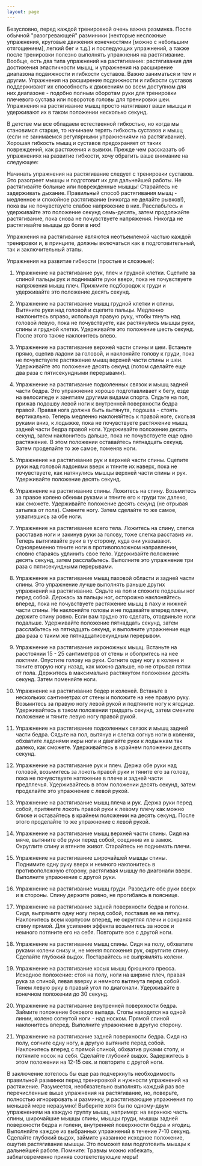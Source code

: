 ```yaml
---
layout: page
---
```

Безусловно, перед каждой тренировкой очень важна разминка. После обычной "разогревающей" разминики (некторые несложные упражнения, круговые движения конечностями [можно с небольшим отягощением], легкий бег и т.д.) и последующих упражнений, а также после тренировки полезно выполнять упражнения на растягивание.
Вообще, есть два типа упражнений на растягивание: растягивания для достижения эластичности мышц, и упражнения на расширение диапазона подвижности и гибкости суставов. Важно заниматься и тем и другим. Упражнения на расширение подвижности и гибкости суставов поддерживают их способность к движениям во всем доступном для них диапазоне - подобно полным оборотам руки для тренировки плечевого сустава или поворотов головы для тренировки шеи. Упражнения на растягивание мышц просто натягивают ваши мышцы и удерживают их в таком положении несколько секунд.

В детстве мы все обладаем естественной гибкостью, но когда мы становимся старше, то начинаем терять гибкость суставов и мышц (если не занимаемся регулярными упражнениями на растягивание). Хорошая гибкость мышц и суставов предохраняет от таких повреждений, как растяжения и вывихи. Прежде чем рассказать об упражнениях на развитие гибкости, хочу обратить ваше внимание на следующее:

Начинать упражнения на растягивание следует с тренировки суставов. Это разогреет мышцы и подготовит их для дальнейшей работы.
Не растягивайте больные или поврежденные мышцы!
Старайтесь не задерживать дыхание.
Правильный способ растягивания мышц - медленное и спокойное растягивание (никогда не делайте рывков!), пока вы не почувствуете слабое напряжение в них. Расслабьтесь и удерживайте это положение секунд семь-десять, затем продолжайте растягивание, пока снова не почувствуете напряжения.
Никогда не растягивайте мышцы до боли в них!

Упражнения на растягивание являются неотъемлемой частью каждой тренировки и, в принципе, должны включаться как в подготовительный, так и заключительный этапы.

Упражнения на развитие гибкости (простые и сложные):

1. Упражнение на растягивание рук, плеч и грудной клетки.
Сцепите за спиной пальцы рук и поднимайте руки вверх, пока не почувствуете напряжения мышц плеч. Прижмите подбородок к груди и удерживайте это положение десять секунд.

2. Упражнение на растягивание мышц грудной клетки и спины.
Вытяните руки над головой и сцепите пальцы. Медленно наклонитесь вправо, используя правую руку, чтобы тянуть над головой левую, пока не почувствуете, как растянулись мышцы руки, спины и грудной клетки. Удерживайте это положение шесть секунд. После этого также наклонитесь влево.

3. Упражнение на растягивание верхней части спины и шеи.
Встаньте прямо, сцепив ладони за головой, и наклоняйте голову к груди, пока не почувствуете растяжение мышц верхней части спины и шеи. Удерживайте это положение десять секунд (потом сделайте еще два раза с пятисекундными перерывами).

4. Упражнение на растягивание подколенных связок и мышц задней части бедра.
Это упражнение хорошо подготавливает к бегу, езде на велосипеде и занятиям другими видами спорта. Сядьте на пол, прижав подошву левой ноги к внутренней поверхности бедра правой. Правая нога должна быть вытянута, подошва - стоять вертикально. Теперь медленно наклоняйтесь к правой ноге, скользя руками вниз, к лодыжке, пока не почувствуете растяжение мышц задней части бедра правой ноги. Удерживайте положение десять секунд, затем наклонитесь дальше, пока не почувствуете еще одно растяжение. В этом положении оставайтесь пятнадцать секунд. Затем проделайте то же самое, поменяв ноги.

5. Упражнение на растягивание рук и верхней части спины.
Сцепите руки над головой ладонями вверх и тяните их наверх, пока не почувствуете, как натянулись мышцы верхней части спины и рук. Удерживайте положение десять секунд.

6. Упражнение на растягивание спины.
Ложитесь на спину. Возьмитесь за правое колено обеими руками и тяните его к груди так далеко, как сможете. Удерживайте положение десять секунд (не отрывая затылка от пола). Смените ногу. Затем сделайте то же самое, ухватившись за обе ноги.

7. Упражнение на растягивание всего тела.
Ложитесь на спину, слегка расставив ноги и закинув руки за голову, тоже слегка расставив их. Теперь вытягивайте руки в ту сторону, куда они указывают. Одновременно тяните ноги в противоположном направлении, словно стараясь удлинить свое тело. Удерживайте положение десять секунд, затем расслабьтесь. Выполните это упражнение три раза с пятисекундными перерывами.

8. Упражнение на растягивание мышц паховой области и задней части спины.
Это упражнение лучше выполнять раньше других упражнений на растягивание. Сядьте на пол и сложите подошвы ног перед собой. Держась за пальцы ног, осторожно наклоняйтесь вперед, пока не почувствуете растяжение мышц в паху и нижней части спины. Не наклоняйте головы и не подавайте вперед плечи, держите спину ровно. Если вам трудно это сделать, отодвиньте ноги подальше. Удерживайте положение пятнадцать секунд, затем расслабьтесь на пятнадцать секунд, и выполните упражнение еще два раза с таким же пятнадцатисекундным перерывом.

9. Упражнение на растягивание икроножных мышц.
Встаньте на расстоянии 15 - 25 сантиметров от стены и обопритесь на нее локтями. Опустите голову на руки. Согните одну ногу в колене и тяните вторую ногу назад, как можно дальше, но не отрывая пятки от пола. Держитесь в максимально растянутом положении десять секунд. Затем поменяйте ноги.

10. Упражнение на растягивание бедер и коленей.
Встаньте в нескольких сантиметрах от стены и положите на нее правую руку. Возьмитесь за правую ногу левой рукой и подтяните ногу к ягодице. Удерживайтесь в таком положении тридцать секунд, затем смените положение и тяните левую ногу правой рукой.

11. Упражнение на растягивание подколенных связок и мышц задней части бедра.
Сядьте на пол, вытянув и слегка согнув ноги в коленях, обхватите ладонями икры ноги и двигайте руки к лодыжкам так далеко, как сможете. Удерживайтесь в крайнем положении десять секунд.

12. Упражнение на растягивание рук и плеч.
Держа обе руки над головой, возьмитесь за локоть правой руки и тяните его за голову, пока не почувствуете натяжение в плече и задней части предплечья. Удерживайтесь в этом положении десять секунд, затем проделайте это упражнение с левой рукой.

13. Упражнение на растягивание мышц плеча и рук.
Держа руки перед собой, притяните локоть правой руки к левому плечу как можно ближе и оставайтесь в крайнем положении на десять секунд. После этого проделайте то же упражнение с левой рукой.

14. Упражнение на растягивание мышц верхней части спины.
Сидя на мяче, вытяните обе руки перед собой, соединив их в замок. Округлите спину и втяните живот. Старайтесь не поднимать плечи.

15. Упражнение на растягивание широчайшей мышцы спины.
Поднимите одну руку вверх и немного наклонитесь в противоположную сторону, растягивая мышцу по диагонали вверх. Выполните упражнение с другой руки.

16. Упражнение на растягивание мышц груди.
Разведите обе руки вверх и в стороны. Спину держите ровно, не прогибаясь в пояснице.

17. Упражнение на растягивание задней поверхности бедра и голени.
Сидя, выпрямите одну ногу перед собой, поставив ее на пятку. Наклонитесь всем корпусом вперед, не округляя плечи и сохраняя спину прямой. Для усиления эффекта возьмитесь за носок и немного потяните его на себя. Повторите все с другой ноги.

18. Упражнение на растягивание мышц спины.
Сидя на полу, обхватите руками колени снизу и, не меняя положения рук, округлите спину. Сделайте глубокий выдох. Постарайтесь не выпрямлять колени.

19. Упражнение на растягивание косых мышц брюшного пресса.
Исходное положение: стоя на полу, ноги на ширине плеч, правая рука за спиной, левая вверху и немного вытянута перед собой. Тянем левую руку в правый угол по диагонали. Удерживайте в конечном положении до 30 секунд.

20. Упражнение на растягивание внутренней поверхности бедра.
Займите положение бокового выпада. Стопы находятся на одной линии, колено согнутой ноги - над носком. Прямой спиной наклонитесь вперед. Выполните упражнение в другую сторону.

21. Упражнение на растягивание задней поверхности бедра.
Сидя на полу, согните одну ногу, а другую вытяните перед собой. Наклонитесь вперед с прямой спиной, обхватив руками стопу, и потяните носок на себя. Сделайте глубокий выдох. Задержитесь в этом положении на 12-15 сек. и повторите с другой ноги.

В заключение хотелось бы еще раз подчеркнуть необходимость правильной разминки перед тренировкой и нужности упражнений на растяжение. Разумеется, необязательно выполнять каждый раз все перечисленные выше упражнения на растягивание, но, поверьте, полностью игнорировать и разминку, и растягивающие упражнения по меньшей мере неразумно! Выберите хотя бы по одному-двум упражнениям на каждую группу мышц, например: на верхнюю часть спины, широчайшие мышцы спины, мышцы груди, мышцы задней поверхности бедра и голени, внутренней поверхности бедра и ягодиц. Выполняйте каждое из выбранных упражнений в течение 7-10 секунд. Сделайте глубокий выдох, займите указанное исходное положение, ощутив растягивание мышцы. Это поможет вам подготовить мышцы к дальнейшей работе.
Помните: Травмы можно избежать, заблаговременно приняв соответствующие меры! 